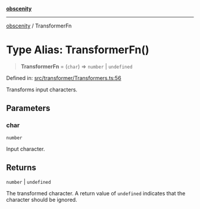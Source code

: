[**obscenity**](../README.md)

***

[obscenity](../README.md) / TransformerFn

# Type Alias: TransformerFn()

> **TransformerFn** = (`char`) => `number` \| `undefined`

Defined in: [src/transformer/Transformers.ts:56](https://github.com/jo3-l/obscenity/blob/907e5d7d34bb29e7d66f262535368ae2d124a8eb/src/transformer/Transformers.ts#L56)

Transforms input characters.

## Parameters

### char

`number`

Input character.

## Returns

`number` \| `undefined`

The transformed character. A return value of `undefined` indicates
that the character should be ignored.
